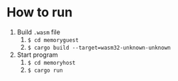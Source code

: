 # How to run

1. Build `.wasm` file
   1. `$ cd memoryguest`
   1. `$ cargo build --target=wasm32-unknown-unknown`
1. Start program
   1. `$ cd memoryhost`
   1. `$ cargo run`

